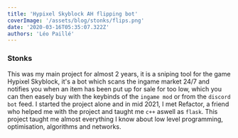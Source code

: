 ```yaml
---
title: 'Hypixel Skyblock AH flipping bot'
coverImage: '/assets/blog/stonks/flips.png'
date: '2020-03-16T05:35:07.322Z'
authors: 'Léo Paillé'
---
```


### Stonks

This was my main project for almost 2 years, it is a sniping tool for the game Hypixel Skyblock, it's a bot which scans the ingame market 24/7 and notifies you when an item has been put up for sale for too low, which you can then easely buy with the keybinds of the `ingame mod` or from the `discord bot` feed. I started the project alone and in mid 2021, I met Refactor, a friend who helped me with the project and taught me `c++` aswell as `flask`. This project taught me almost everything I know about low level programming, optimisation, algorithms and networks.
